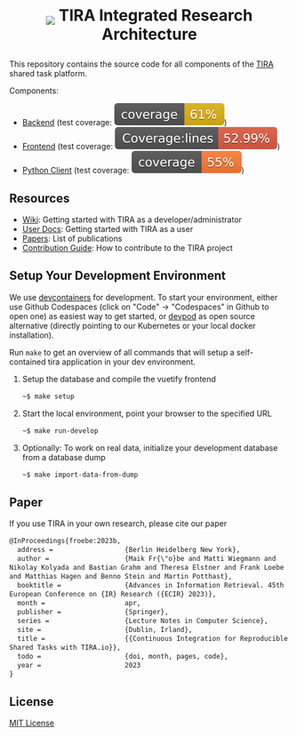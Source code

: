 <h1 align="center"><p><img src="http://assets.tira.io/tira-icons/tira-logo-32px-white.png" style="vertical-align:bottom"> TIRA Integrated Research Architecture </p>
</h1>

This repository contains the source code for all components of the [TIRA](https://www.tira.io) shared task platform.

Components:

- [Backend](application) (test coverage: ![test coverage backend](application/test/test-coverage/coverage.svg))
- [Frontend](application/src/tira/frontend-vuetify) (test coverage: ![Coverage of the frontend](application/src/tira/frontend-vuetify/coverage/badge-lines.svg))
- [Python Client](python-client) (test coverage: ![Coverage of the python client](python-client/tests/test-coverage/coverage.svg))


## Resources
* [Wiki](https://tira-io.github.io/tira/): Getting started with TIRA as a developer/administrator
* [User Docs](https://www.tira.io/t/getting-started/1364): Getting started with TIRA as a user
* [Papers](https://webis.de/publications.html?q=tira): List of publications
* [Contribution Guide](CONTRIBUTING.md): How to contribute to the TIRA project


## Setup Your Development Environment

We use [devcontainers](https://code.visualstudio.com/docs/devcontainers/containers) for development. To start your environment, either use Github Codespaces (click on "Code" -> "Codespaces" in Github to open one) as easiest way to get started, or [devpod](https://github.com/loft-sh/devpod) as open source alternative (directly pointing to our Kubernetes or your local docker installation).

Run `make` to get an overview of all commands that will setup a self-contained tira application in your dev environment.

1. Setup the database and compile the vuetify frontend
   ```bash
   ~$ make setup
   ```

2. Start the local environment, point your browser to the specified URL
   ```bash
   ~$ make run-develop
   ```

3. Optionally: To work on real data, initialize your development database from a database dump
   ```bash
   ~$ make import-data-from-dump
   ```


## Paper

If you use TIRA in your own research, please cite our paper

```
@InProceedings{froebe:2023b,
  address =                  {Berlin Heidelberg New York},
  author =                   {Maik Fr{\"o}be and Matti Wiegmann and Nikolay Kolyada and Bastian Grahm and Theresa Elstner and Frank Loebe and Matthias Hagen and Benno Stein and Martin Potthast},
  booktitle =                {Advances in Information Retrieval. 45th European Conference on {IR} Research ({ECIR} 2023)},
  month =                    apr,
  publisher =                {Springer},
  series =                   {Lecture Notes in Computer Science},
  site =                     {Dublin, Irland},
  title =                    {{Continuous Integration for Reproducible Shared Tasks with TIRA.io}},
  todo =                     {doi, month, pages, code},
  year =                     2023
}
```
## License

[MIT License](LICENSE)
